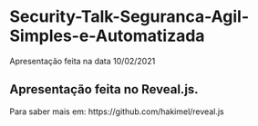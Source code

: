 # Security-Talk-Seguranca-Agil-Simples-e-Automatizada
Apresentação feita na data 10/02/2021

<h2>
Apresentação feita no Reveal.js. 
</h2>

<p>Para saber mais em: https://github.com/hakimel/reveal.js</p>

